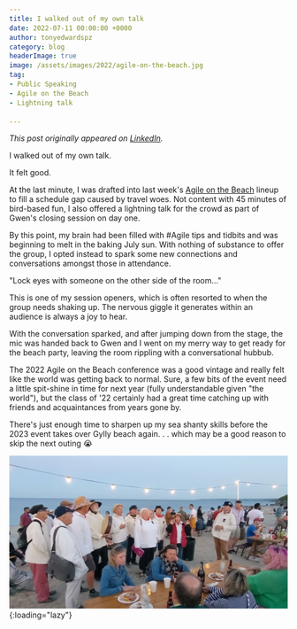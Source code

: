 ```yaml
---
title: I walked out of my own talk
date: 2022-07-11 00:00:00 +0000
author: tonyedwardspz
category: blog
headerImage: true
image: /assets/images/2022/agile-on-the-beach.jpg
tag:
- Public Speaking
- Agile on the Beach
- Lightning talk

---
```


*This post originally appeared on [LinkedIn](https://www.linkedin.com/posts/tonyedwardspz_agile-activity-6952149219180732416-ctld).*

I walked out of my own talk.

It felt good.

At the last minute, I was drafted into last week's [Agile on the Beach](https://agileonthebeach.com) lineup to fill a schedule gap caused by travel woes. Not content with 45 minutes of bird-based fun, I also offered a lightning talk for the crowd as part of Gwen's closing session on day one.

By this point, my brain had been filled with #Agile tips and tidbits and was beginning to melt in the baking July sun. With nothing of substance to offer the group, I opted instead to spark some new connections and conversations amongst those in attendance.

"Lock eyes with someone on the other side of the room..."

This is one of my session openers, which is often resorted to when the group needs shaking up. The nervous giggle it generates within an audience is always a joy to hear.

With the conversation sparked, and after jumping down from the stage, the mic was handed back to Gwen and I went on my merry way to get ready for the beach party, leaving the room rippling with a conversational hubbub.

The 2022 Agile on the Beach conference was a good vintage and really felt like the world was getting back to normal. Sure, a few bits of the event need a little spit-shine in time for next year (fully understandable given "the world"), but the class of '22 certainly had a great time catching up with friends and acquaintances from years gone by.

There's just enough time to sharpen up my sea shanty skills before the 2023 event takes over Gylly beach again. . . which may be a good reason to skip the next outing 😭

![Sea Shanty Band at Gylly Beach, Cornwall](/assets/images/2022/agile-on-the-beach.jpg "Sea Shanty Band at Gylly Beach, Cornwall"){:loading="lazy"}
